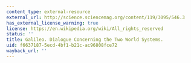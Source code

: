 ```yaml
---
content_type: external-resource
external_url: http://science.sciencemag.org/content/119/3095/546.3
has_external_license_warning: true
license: https://en.wikipedia.org/wiki/All_rights_reserved
status: ''
title: Galileo. Dialogue Concerning the Two World Systems.
uid: f6637187-5ecd-4bf1-b21c-ac96808fce72
wayback_url: ''
---
```

